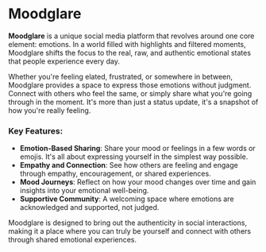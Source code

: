 # Moodglare

**Moodglare** is a unique social media platform that revolves around one core element: emotions. In a world filled with highlights and filtered moments, Moodglare shifts the focus to the real, raw, and authentic emotional states that people experience every day.

Whether you're feeling elated, frustrated, or somewhere in between, Moodglare provides a space to express those emotions without judgment. Connect with others who feel the same, or simply share what you're going through in the moment. It's more than just a status update, it's a snapshot of how you're really feeling.

### Key Features:
- **Emotion-Based Sharing**: Share your mood or feelings in a few words or emojis. It's all about expressing yourself in the simplest way possible.
- **Empathy and Connection**: See how others are feeling and engage through empathy, encouragement, or shared experiences.
- **Mood Journeys**: Reflect on how your mood changes over time and gain insights into your emotional well-being.
- **Supportive Community**: A welcoming space where emotions are acknowledged and supported, not judged.

Moodglare is designed to bring out the authenticity in social interactions, making it a place where you can truly be yourself and connect with others through shared emotional experiences.

